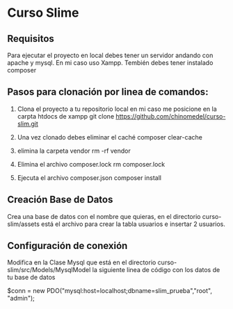 # Curso Slime

## Requisitos
Para ejecutar el proyecto en local debes tener un servidor andando con apache y mysql. En mi caso uso Xampp.
Tembién debes tener instalado composer


## Pasos para clonación por linea de comandos:

1) Clona el proyecto a tu repositorio local en mi caso me posicione en la carpta htdocs de xampp
git clone https://github.com/chinomedel/curso-slim.git

2) Una vez clonado debes eliminar el caché
composer clear-cache

3) elimina la carpeta vendor
rm -rf vendor

4) Elimina el archivo composer.lock
rm composer.lock

5) Ejecuta el archivo composer.json
composer install

## Creación Base de Datos
Crea una base de datos con el nombre que quieras, en el directorio curso-slim/assets está el archivo para crear la tabla usuarios e
insertar 2 usuarios.

## Configuración de conexión
Modifica en la Clase Mysql que está en el directorio curso-slim/src/Models/MysqlModel la siguiente linea de código con los datos
de tu base de datos

$conn = new PDO("mysql:host=localhost;dbname=slim_prueba","root", "admin");
